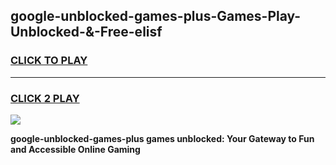 
## google-unblocked-games-plus-Games-Play-Unblocked-&-Free-elisf
<h3>
<a href="https://premium76.site?title=google-unblocked-games-plus&ref=24A">CLICK TO PLAY</a></h3>
<hr>

<h3>
<a href="https://premium76.site?title=google-unblocked-games-plus&ref=24A">CLICK 2 PLAY</a>
  
</h3>

<a href="https://premium76.site?title=google-unblocked-games-plus&ref=24A"><img src="https://clearcache.store/games.png"></a>


**google-unblocked-games-plus games unblocked: Your Gateway to Fun and Accessible Online Gaming**
